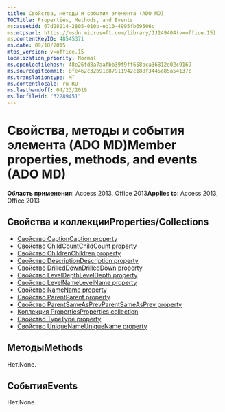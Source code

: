 ```yaml
---
title: Свойства, методы и события элемента (ADO MD)
TOCTitle: Properties, Methods, and Events
ms:assetid: 67d28214-2805-010b-eb10-4995fb69506c
ms:mtpsurl: https://msdn.microsoft.com/library/JJ249404(v=office.15)
ms:contentKeyID: 48545371
ms.date: 09/18/2015
mtps_version: v=office.15
localization_priority: Normal
ms.openlocfilehash: 48e26fd8a7aafbb39f9ff658bca36812e02c9169
ms.sourcegitcommit: 8fe462c32b91c87911942c188f3445e85a54137c
ms.translationtype: MT
ms.contentlocale: ru-RU
ms.lasthandoff: 04/23/2019
ms.locfileid: "32289451"
---
```

# <a name="member-properties-methods-and-events-ado-md"></a><span data-ttu-id="51835-102">Свойства, методы и события элемента (ADO MD)</span><span class="sxs-lookup"><span data-stu-id="51835-102">Member properties, methods, and events (ADO MD)</span></span>

<span data-ttu-id="51835-103">**Область применения**: Access 2013, Office 2013</span><span class="sxs-lookup"><span data-stu-id="51835-103">**Applies to**: Access 2013, Office 2013</span></span>

## <a name="propertiescollections"></a><span data-ttu-id="51835-104">Свойства и коллекции</span><span class="sxs-lookup"><span data-stu-id="51835-104">Properties/Collections</span></span>

- [<span data-ttu-id="51835-105">Свойство Caption</span><span class="sxs-lookup"><span data-stu-id="51835-105">Caption property</span></span>](caption-property-ado-md.md)
- [<span data-ttu-id="51835-106">Свойство ChildCount</span><span class="sxs-lookup"><span data-stu-id="51835-106">ChildCount property</span></span>](childcount-property-ado-md.md)
- [<span data-ttu-id="51835-107">Свойство Children</span><span class="sxs-lookup"><span data-stu-id="51835-107">Children property</span></span>](children-property-ado-md.md)
- [<span data-ttu-id="51835-108">Свойство Description</span><span class="sxs-lookup"><span data-stu-id="51835-108">Description property</span></span>](description-property-ado-md.md)
- [<span data-ttu-id="51835-109">Свойство DrilledDown</span><span class="sxs-lookup"><span data-stu-id="51835-109">DrilledDown property</span></span>](drilleddown-property-ado-md.md)
- [<span data-ttu-id="51835-110">Свойство LevelDepth</span><span class="sxs-lookup"><span data-stu-id="51835-110">LevelDepth property</span></span>](leveldepth-property-ado-md.md)
- [<span data-ttu-id="51835-111">Свойство LevelName</span><span class="sxs-lookup"><span data-stu-id="51835-111">LevelName property</span></span>](levelname-property-ado-md.md)
- [<span data-ttu-id="51835-112">Свойство Name</span><span class="sxs-lookup"><span data-stu-id="51835-112">Name property</span></span>](name-property-ado-md.md)
- [<span data-ttu-id="51835-113">Свойство Parent</span><span class="sxs-lookup"><span data-stu-id="51835-113">Parent property</span></span>](parent-property-ado-md.md)
- [<span data-ttu-id="51835-114">Свойство ParentSameAsPrev</span><span class="sxs-lookup"><span data-stu-id="51835-114">ParentSameAsPrev property</span></span>](parentsameasprev-property-ado-md.md)
- [<span data-ttu-id="51835-115">Коллекция Properties</span><span class="sxs-lookup"><span data-stu-id="51835-115">Properties collection</span></span>](properties-collection-ado.md)
- [<span data-ttu-id="51835-116">Свойство Type</span><span class="sxs-lookup"><span data-stu-id="51835-116">Type property</span></span>](type-property-ado-md.md)
- [<span data-ttu-id="51835-117">Свойство UniqueName</span><span class="sxs-lookup"><span data-stu-id="51835-117">UniqueName property</span></span>](uniquename-property-ado-md.md)


## <a name="methods"></a><span data-ttu-id="51835-118">Методы</span><span class="sxs-lookup"><span data-stu-id="51835-118">Methods</span></span>

<span data-ttu-id="51835-119">Нет.</span><span class="sxs-lookup"><span data-stu-id="51835-119">None.</span></span>

## <a name="events"></a><span data-ttu-id="51835-120">События</span><span class="sxs-lookup"><span data-stu-id="51835-120">Events</span></span>

<span data-ttu-id="51835-121">Нет.</span><span class="sxs-lookup"><span data-stu-id="51835-121">None.</span></span>

